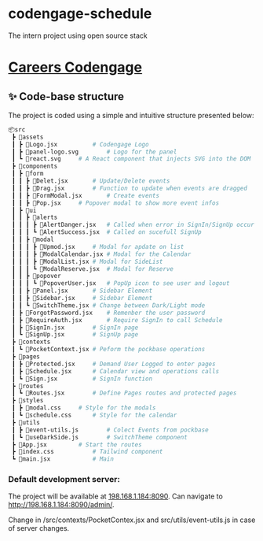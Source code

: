# codengage-schedule
The intern project using open source stack

# [Careers Codengage](https://carrers.codengage.com/)

## ✨ Code-base structure

The project is coded using a simple and intuitive structure presented below:

```bash
📦src
 ┣ 📂assets
 ┃ ┣ 📜Logo.jsx			# Codengage Logo
 ┃ ┣ 📜panel-logo.svg		# Logo for the panel
 ┃ ┗ 📜react.svg		# A React component that injects SVG into the DOM
 ┣ 📂components
 ┃ ┣ 📂form
 ┃ ┃ ┣ 📜Delet.jsx		# Update/Delete events
 ┃ ┃ ┣ 📜Drag.jsx		# Function to update when events are dragged
 ┃ ┃ ┣ 📜FormModal.jsx		# Create events
 ┃ ┃ ┣ 📜Pop.jsx		# Popover modal to show more event infos
 ┃ ┣ 📂ui
 ┃ ┃ ┣ 📂alerts
 ┃ ┃ ┃ ┣ 📜AlertDanger.jsx	# Called when error in SignIn/SignUp occur
 ┃ ┃ ┃ ┗ 📜AlertSuccess.jsx	# Called on sucefull SignUp
 ┃ ┃ ┣ 📂modal
 ┃ ┃ ┃ ┣ 📜Upmod.jsx		# Modal for apdate on list
 ┃ ┃ ┃ ┣ 📜ModalCalendar.jsx	# Modal for the Calendar
 ┃ ┃ ┃ ┣ 📜ModalList.jsx	# Modal for SideList
 ┃ ┃ ┃ ┗ 📜ModalReserve.jsx	# Modal for Reserve
 ┃ ┃ ┣ 📂popover
 ┃ ┃ ┃ ┗ 📜PopoverUser.jsx	# PopUp icon to see user and logout
 ┃ ┃ ┣ 📜Panel.jsx		# Sidebar Element
 ┃ ┃ ┣ 📜Sidebar.jsx		# Sidebar Element
 ┃ ┃ ┗ 📜SwitchTheme.jsx	# Change between Dark/Light mode
 ┃ ┣ 📜ForgotPassword.jsx	# Remenber the user password
 ┃ ┣ 📜RequireAuth.jsx		# Require SignIn to call Schedule
 ┃ ┣ 📜SignIn.jsx		# SignIn page
 ┃ ┗ 📜SignUp.jsx		# SignUp page
 ┣ 📂contexts
 ┃ ┗ 📜PocketContext.jsx	# Peform the pockbase operations
 ┣ 📂pages
 ┃ ┣ 📜Protected.jsx		# Demand User Logged to enter pages
 ┃ ┣ 📜Schedule.jsx		# Calendar view and operations calls
 ┃ ┗ 📜Sign.jsx			# SignIn function
 ┣ 📂routes
 ┃ ┗ 📜Routes.jsx		# Define Pages routes and protected pages
 ┣ 📂styles
 ┃ ┣ 📜modal.css		# Style for the modals
 ┃ ┗ 📜schedule.css		# Style for the calendar
 ┣ 📂utils
 ┃ ┣ 📜event-utils.js		# Colect Events from pockbase 
 ┃ ┗ 📜useDarkSide.js		# SwitchTheme component
 ┣ 📜App.jsx			# Start the routes
 ┣ 📜index.css			# Tailwind component
 ┗ 📜main.jsx			# Main
```

### Default development server:

The project will be available at [198.168.1.184:8090](http://198.168.1.184:8090). Can navigate to http://198.168.1.184:8090/admin/.

Change in /src/contexts/PocketContex.jsx and src/utils/event-utils.js in case of server changes.
